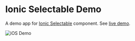 # Ionic Selectable Demo
A demo app for [Ionic Selectable](https://github.com/eakoriakin/ionic-selectable) component. See [live demo](https://stackblitz.com/edit/ionic-selectable-basic?file=pages/home/home.html).

![iOS Demo](https://raw.githubusercontent.com/eakoriakin/ionic-selectable/master/demo.gif)